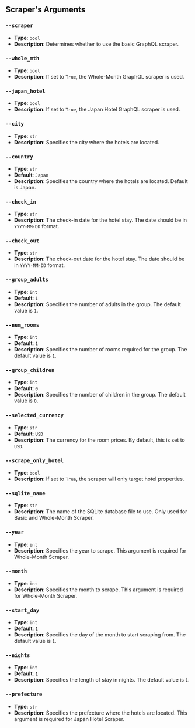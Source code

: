 ## Scraper's Arguments

### `--scraper`
- **Type**: `bool`
- **Description**: Determines whether to use the basic GraphQL scraper.

### `--whole_mth`
- **Type**: `bool`
- **Description**: If set to `True`, the Whole-Month GraphQL scraper is used.

### `--japan_hotel`
- **Type**: `bool`
- **Description**: If set to `True`, the Japan Hotel GraphQL scraper is used.

### `--city`
- **Type**: `str`
- **Description**: Specifies the city where the hotels are located.

### `--country`
- **Type**: `str`
- **Default**: `Japan`
- **Description**: Specifies the country where the hotels are located. Default is Japan.

### `--check_in`
- **Type**: `str`
- **Description**: The check-in date for the hotel stay. The date should be in `YYYY-MM-DD` format.

### `--check_out`
- **Type**: `str`
- **Description**: The check-out date for the hotel stay. The date should be in `YYYY-MM-DD` format.

### `--group_adults`
- **Type**: `int`
- **Default**: `1`
- **Description**: Specifies the number of adults in the group. The default value is `1`.

### `--num_rooms`
- **Type**: `int`
- **Default**: `1`
- **Description**: Specifies the number of rooms required for the group. The default value is `1`.

### `--group_children`
- **Type**: `int`
- **Default**: `0`
- **Description**: Specifies the number of children in the group. The default value is `0`.

### `--selected_currency`
- **Type**: `str`
- **Default**: `USD`
- **Description**: The currency for the room prices. By default, this is set to `USD`.

### `--scrape_only_hotel`
- **Type**: `bool`
- **Description**: If set to `True`, the scraper will only target hotel properties.

### `--sqlite_name`
- **Type**: `str`
- **Description**: The name of the SQLite database file to use. Only used for Basic and Whole-Month Scraper.

### `--year`
- **Type**: `int`
- **Description**: Specifies the year to scrape. This argument is required for Whole-Month Scraper.

### `--month`
- **Type**: `int`
- **Description**: Specifies the month to scrape. This argument is required for Whole-Month Scraper.

### `--start_day`
- **Type**: `int`
- **Default**: `1`
- **Description**: Specifies the day of the month to start scraping from. The default value is `1`.

### `--nights`
- **Type**: `int`
- **Default**: `1`
- **Description**: Specifies the length of stay in nights. The default value is `1`.

### `--prefecture`
- **Type**: `str`
- **Description**: Specifies the prefecture where the hotels are located. This argument is required for Japan Hotel Scraper.